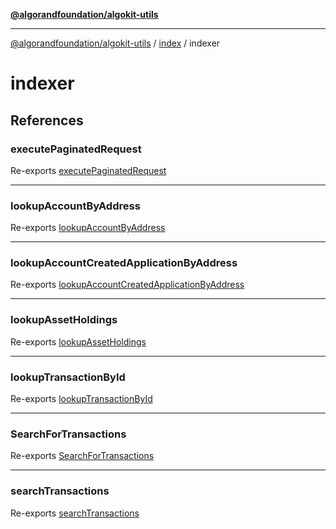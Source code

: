 [**@algorandfoundation/algokit-utils**](../../../README.md)

***

[@algorandfoundation/algokit-utils](../../../README.md) / [index](../../README.md) / indexer

# indexer

## References

### executePaginatedRequest

Re-exports [executePaginatedRequest](../../functions/executePaginatedRequest.md)

***

### lookupAccountByAddress

Re-exports [lookupAccountByAddress](../../functions/lookupAccountByAddress.md)

***

### lookupAccountCreatedApplicationByAddress

Re-exports [lookupAccountCreatedApplicationByAddress](../../functions/lookupAccountCreatedApplicationByAddress.md)

***

### lookupAssetHoldings

Re-exports [lookupAssetHoldings](../../functions/lookupAssetHoldings.md)

***

### lookupTransactionById

Re-exports [lookupTransactionById](../../functions/lookupTransactionById.md)

***

### SearchForTransactions

Re-exports [SearchForTransactions](../../type-aliases/SearchForTransactions.md)

***

### searchTransactions

Re-exports [searchTransactions](../../functions/searchTransactions.md)
